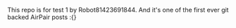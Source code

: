 This repo is for test 1 by Robot81423691844. And it's one of the first ever git backed AirPair posts :{}